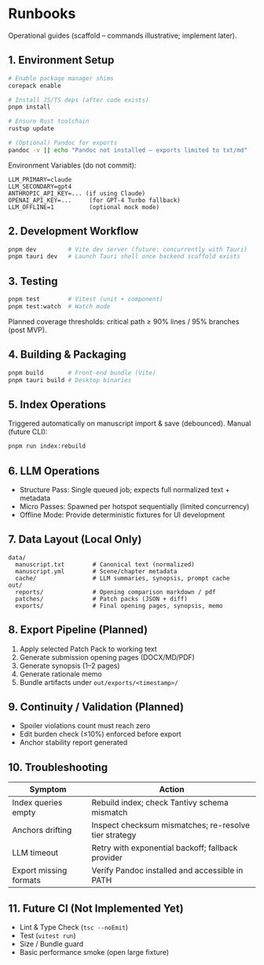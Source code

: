# Runbooks

Operational guides (scaffold – commands illustrative; implement later).

## 1. Environment Setup

```bash
# Enable package manager shims
corepack enable

# Install JS/TS deps (after code exists)
pnpm install

# Ensure Rust toolchain
rustup update

# (Optional) Pandoc for exports
pandoc -v || echo "Pandoc not installed – exports limited to txt/md"
```

Environment Variables (do not commit):

```
LLM_PRIMARY=claude
LLM_SECONDARY=gpt4
ANTHROPIC_API_KEY=... (if using Claude)
OPENAI_API_KEY=...     (for GPT-4 Turbo fallback)
LLM_OFFLINE=1          (optional mock mode)
```

## 2. Development Workflow

```bash
pnpm dev         # Vite dev server (future: concurrently with Tauri)
pnpm tauri dev   # Launch Tauri shell once backend scaffold exists
```

## 3. Testing

```bash
pnpm test        # Vitest (unit + component)
pnpm test:watch  # Watch mode
```

Planned coverage thresholds: critical path ≥ 90% lines / 95% branches (post MVP).

## 4. Building & Packaging

```bash
pnpm build       # Front-end bundle (Vite)
pnpm tauri build # Desktop binaries
```

## 5. Index Operations

Triggered automatically on manuscript import & save (debounced). Manual (future CLI):

```bash
pnpm run index:rebuild
```

## 6. LLM Operations

- Structure Pass: Single queued job; expects full normalized text + metadata
- Micro Passes: Spawned per hotspot sequentially (limited concurrency)
- Offline Mode: Provide deterministic fixtures for UI development

## 7. Data Layout (Local Only)

```
data/
  manuscript.txt        # Canonical text (normalized)
  manuscript.yml        # Scene/chapter metadata
  cache/                # LLM summaries, synopsis, prompt cache
out/
  reports/              # Opening comparison markdown / pdf
  patches/              # Patch packs (JSON + diff)
  exports/              # Final opening pages, synopsis, memo
```

## 8. Export Pipeline (Planned)

1. Apply selected Patch Pack to working text
2. Generate submission opening pages (DOCX/MD/PDF)
3. Generate synopsis (1–2 pages)
4. Generate rationale memo
5. Bundle artifacts under `out/exports/<timestamp>/`

## 9. Continuity / Validation (Planned)

- Spoiler violations count must reach zero
- Edit burden check (≤10%) enforced before export
- Anchor stability report generated

## 10. Troubleshooting

| Symptom                | Action                                                |
| ---------------------- | ----------------------------------------------------- |
| Index queries empty    | Rebuild index; check Tantivy schema mismatch          |
| Anchors drifting       | Inspect checksum mismatches; re-resolve tier strategy |
| LLM timeout            | Retry with exponential backoff; fallback provider     |
| Export missing formats | Verify Pandoc installed and accessible in PATH        |

## 11. Future CI (Not Implemented Yet)

- Lint & Type Check (`tsc --noEmit`)
- Test (`vitest run`)
- Size / Bundle guard
- Basic performance smoke (open large fixture)
